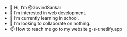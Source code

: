 - 👋 Hi, I’m @GovindSankar
- 👀 I’m interested in web development.
- 🌱 I’m currently learning in school.
- 💞️ I’m looking to collaborate on nothing.
- 📫 How to reach me go to my website g-s-r.netlify.app

<!---
GovindSankar1/GovindSankar1 is a ✨ special ✨ repository because its `README.md` (this file) appears on your GitHub profile.
You can click the Preview link to take a look at your changes.
--->
